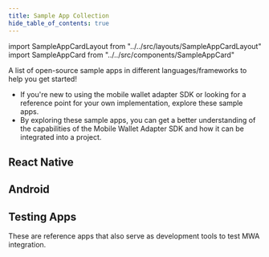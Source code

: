 ```yaml
--- 
title: Sample App Collection
hide_table_of_contents: true
---
```


import SampleAppCardLayout from "../../src/layouts/SampleAppCardLayout"
import SampleAppCard from "../../src/components/SampleAppCard"

A list of open-source sample apps in different languages/frameworks to help you get started! 
- If you're new to using the mobile wallet adapter SDK or looking for a reference point for your own implementation, explore these sample apps.
- By exploring these sample apps, you can get a better understanding of the capabilities of the Mobile Wallet Adapter SDK and how it can be integrated into a project.


## React Native

<SampleAppCardLayout>
    <SampleAppCard 
        title="Hello World: React Native" 
        sampleAppLink="https://github.com/solana-mobile/mobile-wallet-adapter/tree/main/examples/example-react-native-app"
        description="A React Native app that writes a message on the blockchain." 
        imageUrl="img/solana-mobile-stack-social-card.png" 
        tags={[
                "React Native", 
            ]}
    />
    <SampleAppCard 
        title="Anchor Counter Program" 
        sampleAppLink="https://github.com/solana-mobile/mobile-wallet-adapter/tree/main/examples/example-react-native-app"
        description="Creating and interacting with an on-chain Anchor Counter program." 
        imageUrl="img/solana-mobile-stack-social-card.png" 
        tags={[
                "React Native", 
                "Anchor",
            ]}
    />
    <SampleAppCard 
        title="Mobile NFT Minter" 
        sampleAppLink="https://github.com/solana-mobile/mobile-wallet-adapter/tree/main/examples/example-react-native-app"
        description="A React Native app interacting with an on-chain Anchor Counter program." 
        imageUrl="img/solana-mobile-stack-social-card.png" 
        tags={[
                "React Native",
                "Metaplex",
                "IPFS",
            ]}
    />
    <SampleAppCard 
        title="Advanced Hello World Example" 
        sampleAppLink="https://github.com/solana-mobile/mobile-wallet-adapter/tree/main/examples/example-react-native-app"
        description="A reference app with MWA Auth Token persistent storage, using the SWR library." 
        imageUrl="img/solana-mobile-stack-social-card.png" 
        tags={[
                "React Native", 
                "SWR",
            ]}
    />
</SampleAppCardLayout>

## Android

<SampleAppCardLayout>
    <SampleAppCard 
        title="Hello World: Android" 
        sampleAppLink="https://github.com/solana-mobile/mobile-wallet-adapter/tree/main/examples/example-react-native-app"
        description="A Kotlin app that writes a message on the blockchain." 
        imageUrl="img/solana-mobile-stack-social-card.png" 
        tags={[
                "Kotlin", 
            ]}
    />
    <SampleAppCard 
        title="Hello World: Android (RxJava)" 
        sampleAppLink="https://github.com/solana-mobile/mobile-wallet-adapter/tree/main/examples/example-react-native-app"
        description="A Kotlin app showcasing MWA with the RxJava library."
        imageUrl="img/solana-mobile-stack-social-card.png" 
        tags={[
                "Kotlin", 
                "RxJava",
            ]}
    />
    <SampleAppCard 
        title="MintyFresh"
        sampleAppLink="https://github.com/solana-mobile/mobile-wallet-adapter/tree/main/examples/example-react-native-app"
        description="A full fledged production dApp. Mint NFTs directly from your phone." 
        imageUrl="img/solana-mobile-stack-social-card.png" 
        tags={[
                "Kotlin", 
                "Metaplex",
                "Jetpack Compose",
            ]}
    />

</SampleAppCardLayout>

## Testing Apps

These are reference apps that also serve as development tools to test MWA integration.

<SampleAppCardLayout>
    <SampleAppCard 
        title="fake dapp" 
        sampleAppLink="https://github.com/solana-mobile/mobile-wallet-adapter/tree/main/examples/example-react-native-app"
        description="A Kotlin app with UI to simulate MWA methods." 
        imageUrl="img/solana-mobile-stack-social-card.png" 
        tags={[
                "Kotlin", 
            ]}
    />
    <SampleAppCard 
        title="fake wallet" 
        sampleAppLink="https://github.com/solana-mobile/mobile-wallet-adapter/tree/main/examples/example-react-native-app"
        description="An unsafe, reference Kotlin wallet supporting MWA."
        imageUrl="img/solana-mobile-stack-social-card.png" 
        tags={[
                "Kotlin", 
                "walletlib",
            ]}
    />
    <SampleAppCard 
        title="Example RN wallet"
        sampleAppLink="https://github.com/solana-mobile/mobile-wallet-adapter/tree/main/examples/example-react-native-app"
        description="An unsafe RN wallet with MWA bottom sheet signing." 
        imageUrl="img/solana-mobile-stack-social-card.png" 
        tags={[
                "React Native", 
                "walletlib",
            ]}
    />

</SampleAppCardLayout>
